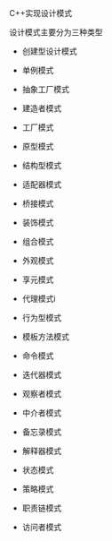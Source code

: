 C++实现设计模式

设计模式主要分为三种类型
- 创建型设计模式
 - 单例模式
 - 抽象工厂模式
 - 建造者模式
 - 工厂模式
 - 原型模式

- 结构型模式
 - 适配器模式
 - 桥接模式
 - 装饰模式
 - 组合模式
 - 外观模式
 - 享元模式
 - 代理模式i

- 行为型模式
 - 模板方法模式
 - 命令模式
 - 迭代器模式
 - 观察者模式
 - 中介者模式
 - 备忘录模式
 - 解释器模式
 - 状态模式
 - 策略模式
 - 职责链模式
 - 访问者模式
